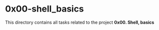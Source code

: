 # 0x00-shell_basics
This directory contains all tasks related to the project **0x00. Shell, basics**
